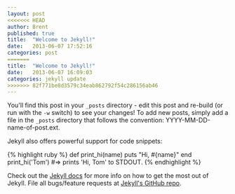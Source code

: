 ```yaml
---
layout: post
<<<<<<< HEAD
author: Brent
published: true
title:  "Welcome to Jekyll!"
date:   2013-06-07 17:52:16
categories: post
=======
title:  "Welcome to Jekyll!"
date:   2013-06-07 16:09:03
categories: jekyll update
>>>>>>> 82f771be8d3579c34eab862792f54c286156ab46
---
```


You'll find this post in your `_posts` directory - edit this post and re-build (or run with the `-w` switch) to see your changes!
To add new posts, simply add a file in the `_posts` directory that follows the convention: YYYY-MM-DD-name-of-post.ext.

Jekyll also offers powerful support for code snippets:

{% highlight ruby %}
def print_hi(name)
  puts "Hi, #{name}"
end
print_hi('Tom')
#=> prints 'Hi, Tom' to STDOUT.
{% endhighlight %}

Check out the [Jekyll docs][jekyll] for more info on how to get the most out of Jekyll. File all bugs/feature requests at [Jekyll's GitHub repo][jekyll-gh].

[jekyll-gh]: https://github.com/mojombo/jekyll
[jekyll]:    http://jekyllrb.com
